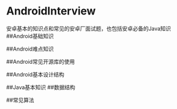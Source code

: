 # AndroidInterview



安卓基本的知识点和常见的安卓厂面试题，也包括安卓必备的Java知识
##Android基础知识

##Android难点知识


##Android常见开源库的使用

##Android基本设计结构


##Java基本知识
##数据结构

##常见算法

